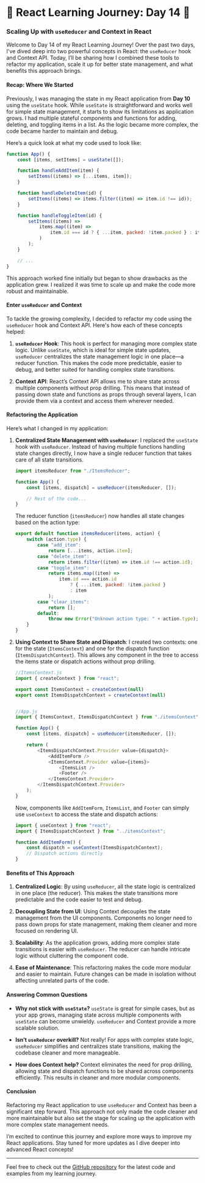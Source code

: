 # 🚀 React Learning Journey: Day 14 🚀

### Scaling Up with `useReducer` and Context in React

Welcome to Day 14 of my React Learning Journey! Over the past two days, I've dived deep into two powerful concepts in React: the `useReducer` hook and Context API. Today, I’ll be sharing how I combined these tools to refactor my application, scale it up for better state management, and what benefits this approach brings.

#### Recap: Where We Started

Previously, I was managing the state in my React application from **Day 10** using the `useState` hook. While `useState` is straightforward and works well for simple state management, it starts to show its limitations as application grows. I had multiple stateful components and functions for adding, deleting, and toggling items in a list. As the logic became more complex, the code became harder to maintain and debug.

Here’s a quick look at what my code used to look like:

```javascript
function App() {
	const [items, setItems] = useState([]);

	function handleAddItem(item) {
		setItems((items) => [...items, item]);
	}

	function handleDeleteItem(id) {
		setItems((items) => items.filter((item) => item.id !== id));
	}

	function handleToggleItem(id) {
		setItems((items) =>
			items.map((item) =>
				item.id === id ? { ...item, packed: !item.packed } : item
			)
		);
	}

	// ...
}
```

This approach worked fine initially but began to show drawbacks as the application grew. I realized it was time to scale up and make the code more robust and maintainable.

#### Enter `useReducer` and Context

To tackle the growing complexity, I decided to refactor my code using the `useReducer` hook and Context API. Here's how each of these concepts helped:

1. **`useReducer` Hook**: This hook is perfect for managing more complex state logic. Unlike `useState`, which is ideal for simple state updates, `useReducer` centralizes the state management logic in one place—a reducer function. This makes the code more predictable, easier to debug, and better suited for handling complex state transitions.

2. **Context API**: React’s Context API allows me to share state across multiple components without prop drilling. This means that instead of passing down state and functions as props through several layers, I can provide them via a context and access them wherever needed.

#### Refactoring the Application

Here’s what I changed in my application:

1. **Centralized State Management with `useReducer`**:
   I replaced the `useState` hook with `useReducer`. Instead of having multiple functions handling state changes directly, I now have a single reducer function that takes care of all state transitions.

    ```javascript
    import itemsReducer from "./ItemsReducer";

    function App() {
    	const [items, dispatch] = useReducer(itemsReducer, []);

    	// Rest of the code...
    }
    ```

    The reducer function (`itemsReducer`) now handles all state changes based on the action type:

    ```javascript
    export default function itemsReducer(items, action) {
    	switch (action.type) {
    		case "add_item":
    			return [...items, action.item];
    		case "delete_item":
    			return items.filter((item) => item.id !== action.id);
    		case "toggle_item":
    			return items.map((item) =>
    				item.id === action.id
    					? { ...item, packed: !item.packed }
    					: item
    			);
    		case "clear_items":
    			return [];
    		default:
    			throw new Error("Unknown action type: " + action.type);
    	}
    }
    ```

2. **Using Context to Share State and Dispatch**:
   I created two contexts: one for the state (`ItemsContext`) and one for the dispatch function (`ItemsDispatchContext`). This allows any component in the tree to access the items state or dispatch actions without prop drilling.

    ```javascript
    //ItemsContext.js
    import { createContext } from "react";

    export const ItemsContext = createContext(null)
    export const ItemsDispatchContext = createContext(null)


    //App.js
    import { ItemsContext, ItemsDispatchContext } from "./itemsContext";

    function App() {
        const [items, dispatch] = useReducer(itemsReducer, []);

        return (
            <ItemsDispatchContext.Provider value={dispatch}>
                <AddItemForm />
                <ItemsContext.Provider value={items}>
                    <ItemsList />
                    <Footer />
                </ItemsContext.Provider>
            </ItemsDispatchContext.Provider>
        );
    }
    ```

    Now, components like `AddItemForm`, `ItemsList`, and `Footer` can simply use `useContext` to access the state and dispatch actions:

    ```javascript
    import { useContext } from "react";
    import { ItemsDispatchContext } from "../itemsContext";

    function AddItemForm() {
        const dispatch = useContext(ItemsDispatchContext);
        // Dispatch actions directly
    }
    ```

#### Benefits of This Approach

1. **Centralized Logic**: By using `useReducer`, all the state logic is centralized in one place (the reducer). This makes the state transitions more predictable and the code easier to test and debug.

2. **Decoupling State from UI**: Using Context decouples the state management from the UI components. Components no longer need to pass down props for state management, making them cleaner and more focused on rendering UI.

3. **Scalability**: As the application grows, adding more complex state transitions is easier with `useReducer`. The reducer can handle intricate logic without cluttering the component code.

4. **Ease of Maintenance**: This refactoring makes the code more modular and easier to maintain. Future changes can be made in isolation without affecting unrelated parts of the code.

#### Answering Common Questions

-   **Why not stick with `useState`?**
    `useState` is great for simple cases, but as your app grows, managing state across multiple components with `useState` can become unwieldy. `useReducer` and Context provide a more scalable solution.

-   **Isn’t `useReducer` overkill?**
    Not really! For apps with complex state logic, `useReducer` simplifies and centralizes state transitions, making the codebase cleaner and more manageable.

-   **How does Context help?**
    Context eliminates the need for prop drilling, allowing state and dispatch functions to be shared across components efficiently. This results in cleaner and more modular components.

#### Conclusion

Refactoring my React application to use `useReducer` and Context has been a significant step forward. This approach not only made the code cleaner and more maintainable but also set the stage for scaling up the application with more complex state management needs.

I’m excited to continue this journey and explore more ways to improve my React applications. Stay tuned for more updates as I dive deeper into advanced React concepts!

---

Feel free to check out the [GitHub repository](https://github.com/mayuresh-surve/React-Journey/tree/main/Day%201) for the latest code and examples from my learning journey.
